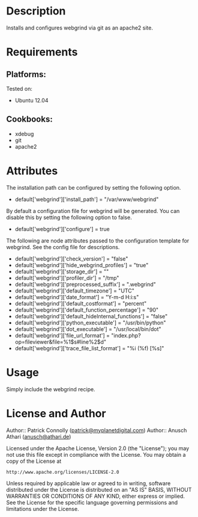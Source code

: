 Description
===========

Installs and configures webgrind via git as an apache2 site.

Requirements
============

## Platforms:

Tested on:

* Ubuntu 12.04

## Cookbooks:

* xdebug
* git
* apache2

Attributes
==========

The installation path can be configured by setting the following option.

* default['webgrind']['install_path'] = "/var/www/webgrind"

By default a configuration file for webgrind will be generated. You can disable this
by setting the following option to false.

* default['webgrind']['configure'] = true

The following are node attributes passed to the configuration template for webgrind.
See the config file for descriptions.

* default['webgrind']['check_version'] = "false"
* default['webgrind']['hide_webgrind_profiles'] = "true"
* default['webgrind']['storage_dir'] = ""
* default['webgrind']['profiler_dir'] = "/tmp"
* default['webgrind']['preprocessed_suffix'] = ".webgrind"
* default['webgrind']['default_timezone'] = "UTC"
* default['webgrind']['date_format'] = "Y-m-d H:i:s"
* default['webgrind']['default_costformat'] = "percent"
* default['webgrind']['default_function_percentage'] = "90"
* default['webgrind']['default_hideInternal_functions'] = "false"
* default['webgrind']['python_executable'] = "/usr/bin/python"
* default['webgrind']['dot_executable'] = "/usr/local/bin/dot"
* default['webgrind']['file_url_format'] = "index.php?op=fileviewer&file=%1$s#line%2$d"
* default['webgrind']['trace_file_list_format'] = "%i (%f) [%s]"

Usage
=====

Simply include the webgrind recipe.

License and Author
==================

Author:: Patrick Connolly (<patrick@myplanetdigital.com>)
Author:: Anusch Athari (<anusch@athari.de>)

Licensed under the Apache License, Version 2.0 (the "License");
you may not use this file except in compliance with the License.
You may obtain a copy of the License at

    http://www.apache.org/licenses/LICENSE-2.0

Unless required by applicable law or agreed to in writing, software
distributed under the License is distributed on an "AS IS" BASIS,
WITHOUT WARRANTIES OR CONDITIONS OF ANY KIND, either express or implied.
See the License for the specific language governing permissions and
limitations under the License.
